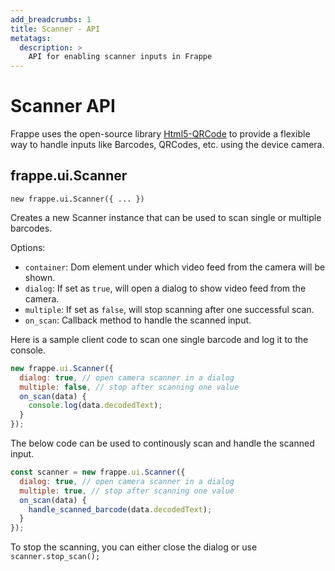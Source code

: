 ```yaml
---
add_breadcrumbs: 1
title: Scanner - API
metatags:
  description: >
    API for enabling scanner inputs in Frappe
---
```


# Scanner API

Frappe uses the open-source library [Html5-QRCode](https://github.com/mebjas/html5-qrcode) to provide a flexible way to handle inputs like Barcodes, QRCodes, etc. using the device camera.



## frappe.ui.Scanner

```
new frappe.ui.Scanner({ ... })
```

Creates a new Scanner instance that can be used to scan single or multiple barcodes.

Options:

- `container`: Dom element under which video feed from the camera will be shown.
- `dialog`: If set as `true`, will open a dialog to show video feed from the camera.
- `multiple`: If set as `false`, will stop scanning after one successful scan.
- `on_scan`: Callback method to handle the scanned input.

Here is a sample client code to scan one single barcode and log it to the console.

```js
new frappe.ui.Scanner({
  dialog: true, // open camera scanner in a dialog
  multiple: false, // stop after scanning one value
  on_scan(data) {
    console.log(data.decodedText);
  }
});
```

The below code can be used to continously scan and handle the scanned input.

```js
const scanner = new frappe.ui.Scanner({
  dialog: true, // open camera scanner in a dialog
  multiple: true, // stop after scanning one value
  on_scan(data) {
    handle_scanned_barcode(data.decodedText);
  }
});
```

To stop the scanning, you can either close the dialog or use `scanner.stop_scan();`